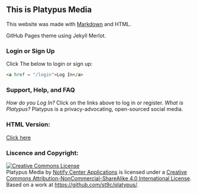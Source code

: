 ## This is Platypus Media

This website was made with [Markdown](https://markdownguide.org) and HTML.

GitHub Pages theme using Jekyll Merlot.

### Login or Sign Up

Click The below to login or sign up:
```HTML
<a href = "/login">Log In</a>
```

### Support, Help, and FAQ
_How do you Log In?_
Click on the links above to log in or register.
_What is Platypus?_
Platypus is a privacy-advocating, open-sourced social media.

### HTML Version: 
[Click here](https://st9c.github.io/platypus/cdn/plt-html.html)

### Liscence and Copyright:

<a rel="license" href="http://creativecommons.org/licenses/by-nc-sa/4.0/"><img alt="Creative Commons License" style="border-width:0" src="https://i.creativecommons.org/l/by-nc-sa/4.0/88x31.png" /></a><br /><span xmlns:dct="http://purl.org/dc/terms/" property="dct:title">Platypus Media</span> by <a xmlns:cc="http://creativecommons.org/ns#" href="https://notifycenter-apps.glitch.me/" property="cc:attributionName" rel="cc:attributionURL">Notify Center Applications</a> is licensed under a <a rel="license" href="http://creativecommons.org/licenses/by-nc-sa/4.0/">Creative Commons Attribution-NonCommercial-ShareAlike 4.0 International License</a>.<br />Based on a work at <a xmlns:dct="http://purl.org/dc/terms/" href="https://github.com/st9c/platypus/" rel="dct:source">https://github.com/st9c/platypus/</a>.
